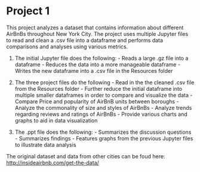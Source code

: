 # Project 1

This project analyzes a dataset that contains information about different AirBnBs throughout New York City. The project uses multiple Jupyter files to read and clean a .csv file into a dataframe and performs data comparisons and analyses using various metrics.

1. The initial Jupyter file does the following:
        - Reads a large .gz file into a dataframe
        - Reduces the data into a more manageable dataframe
        - Writes the new dataframe into a .csv file in the Resources folder

2. The three project files do the following
        - Read in the the cleaned .csv file from the Resources folder
        - Further reduce the initial dataframe into multiple smaller dataframes in order to compare and visualize the data
        - Compare Price and popularity of AirBnB units between boroughs
        - Analyze the commonality of size and styles of AirBnBs
        - Analyze trends regarding reviews and ratings of AirBnBs
        - Provide various charts and graphs to aid in data visualization

3. The .ppt file does the following:
        - Summarizes the discussion questions
        - Summarizes findings
        - Features graphs from the previous Jupyter files to illustrate data analysis

The original dataset and data from other cities can be foud here:
        http://insideairbnb.com/get-the-data/